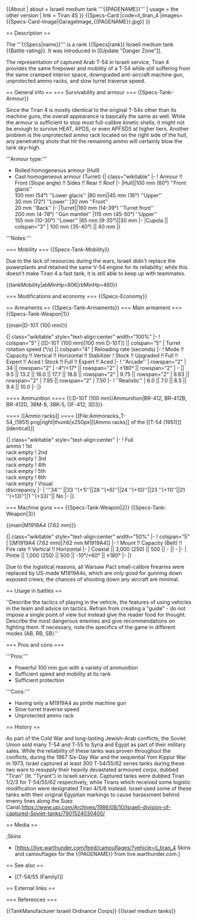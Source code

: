 {{About
| about = Israeli medium tank '''{{PAGENAME}}'''
| usage = the other version
| link = Tiran 4S
}}
{{Specs-Card
|code=il_tiran_4
|images={{Specs-Card-Image|GarageImage_{{PAGENAME}}.jpg}}
}}

== Description ==
<!-- ''In the description, the first part should be about the history of the creation and combat usage of the vehicle, as well as its key features. In the second part, tell the reader about the ground vehicle in the game. Insert a screenshot of the vehicle, so that if the novice player does not remember the vehicle by name, he will immediately understand what kind of vehicle the article is talking about.'' -->
The '''{{Specs|name}}''' is a rank {{Specs|rank}} Israeli medium tank {{Battle-rating}}. It was introduced in [[Update "Danger Zone"]].

The representation of captured Arab T-54 in Israeli service, Tiran 4 provides the same firepower and mobility of a T-54 while still suffering from the same cramped interior space, downgraded anti-aircraft machine gun, unprotected ammo racks, and slow turret traverse speed.

== General info ==
=== Survivability and armour ===
{{Specs-Tank-Armour}}
<!-- ''Describe armour protection. Note the most well protected and key weak areas. Appreciate the layout of modules as well as the number and location of crew members. Is the level of armour protection sufficient, is the placement of modules helpful for survival in combat? If necessary use a visual template to indicate the most secure and weak zones of the armour.'' -->
Since the Tiran 4 is mostly identical to the original T-54s other than its machine guns, the overall appearance is basically the same as well. While the armour is sufficient to stop most full-calibre kinetic shells, it might not be enough to survive HEAT, APDS, or even APFSDS at higher tiers. Another problem is the unprotected ammo rack located on the right side of the hull, any penetrating shots that hit the remaining ammo will certainly blow the tank sky-high.

'''Armour type:'''
* Rolled homogeneous armour (Hull)
* Cast homogeneous armour (Turret)
{| class="wikitable"
|-
! Armour !! Front (Slope angle) !! Sides !! Rear !! Roof
|-
|Hull||100 mm (60°) ''Front glacis''<br>100 mm (54°) ''Lower glacis''
|80 mm||45 mm (16°) ''Upper''<br>30 mm (72°) ''Lower''
|30 mm ''Front''<br>20 mm ''Back''
|-
|Turret||160 mm (14-39°) ''Turret front''<br>200 mm (4-78°) ''Gun mantlet''
|115 mm (45-50°) ''Upper''<br>155 mm (10-30°) ''Lower''
|65 mm (9-35°)||30 mm
|-
|Cupola || colspan="3" | 100 mm (35-40°) || 40 mm
|}

'''Notes:''' <!-- Any additional notes which the user needs to be aware of -->
<!-- Example: * Suspension wheels are 20 mm thick, tracks are 30 mm thick, and torsion bars are 60 mm thick. -->

=== Mobility ===
{{Specs-Tank-Mobility}}
<!-- ''Write about the mobility of the ground vehicle. Estimate the specific power and manoeuvrability, as well as the maximum speed forwards and backwards.'' -->
Due to the lack of resources during the wars, Israeli didn't replace the powerplants and retained the same V-54 engine for its reliability; while this doesn't make Tiran 4 a fast tank, it is still able to keep up with teammates.

{{tankMobility|abMinHp=806|rbMinHp=460}}

=== Modifications and economy ===
{{Specs-Economy}}

== Armaments ==
{{Specs-Tank-Armaments}}
=== Main armament ===
{{Specs-Tank-Weapon|1}}
<!-- ''Give the reader information about the characteristics of the main gun. Assess its effectiveness in a battle based on the reloading speed, ballistics and the power of shells. Do not forget about the flexibility of the fire, that is how quickly the cannon can be aimed at the target, open fire on it and aim at another enemy. Add a link to the main article on the gun: <code><nowiki>{{main|Name of the weapon}}</nowiki></code>. Describe in general terms the ammunition available for the main gun. Give advice on how to use them and how to fill the ammunition storage.'' -->
{{main|D-10T (100 mm)}}

{| class="wikitable" style="text-align:center" width="100%"
|-
! colspan="5" | [[D-10T (100 mm)|100 mm D-10T]] || colspan="5" | Turret rotation speed (°/s) || colspan="4" | Reloading rate (seconds)
|-
! Mode !! Capacity !! Vertical !! Horizontal !! Stabilizer
! Stock !! Upgraded !! Full !! Expert !! Aced
! Stock !! Full !! Expert !! Aced
|-
! ''Arcade''
| rowspan="2" | 34 || rowspan="2" | -4°/+17° || rowspan="2" | ±180° || rowspan="2" | - || 9.5 || 13.2 || 16.0 || 17.7 || 18.8 || rowspan="2" | 9.75 || rowspan="2" | 8.63 || rowspan="2" | 7.95 || rowspan="2" | 7.50
|-
! ''Realistic''
| 6.0 || 7.0 || 8.5 || 9.4 || 10.0
|-
|}

==== Ammunition ====
{{:D-10T (100 mm)/Ammunition|BR-412, BR-412B, BR-412D, 3BM-8, 3BK-5, OF-412, 3D3}}

==== [[Ammo racks]] ====
[[File:Ammoracks_T-54_(1951).png|right|thumb|x250px|[[Ammo racks]] of the [[T-54 (1951)]] (identical)]]
<!-- '''Last updated:''' -->
{| class="wikitable" style="text-align:center"
|-
! Full<br>ammo
! 1st<br>rack empty
! 2nd<br>rack empty
! 3rd<br>rack empty
! 4th<br>rack empty
! 5th<br>rack empty
! 6th<br>rack empty
! Visual<br>discrepancy
|-
| '''34''' ||33 ''(+1)''||28 ''(+6)''||24 ''(+10)''||23 ''(+11)''||21 ''(+13)''||1 ''(+33)''|| No
|-
|}

=== Machine guns ===
{{Specs-Tank-Weapon|2}}
{{Specs-Tank-Weapon|3}}
<!-- ''Offensive and anti-aircraft machine guns not only allow you to fight some aircraft but also are effective against lightly armoured vehicles. Evaluate machine guns and give recommendations on its use.'' -->
{{main|M1919A4 (7.62 mm)}}

{| class="wikitable" style="text-align:center" width="50%"
|-
! colspan="5" | [[M1919A4 (7.62 mm)|7.62 mm M1919A4]]
|-
! Mount !! Capacity (Belt) !! Fire rate !! Vertical !! Horizontal
|-
| Coaxial || 3,000 (250) || 500 || - || -
|-
| Pintle || 1,000 (250) || 500 || -10°/+60° || ±180°
|-
|}

Due to the logistical reasons, all Warsaw Pact small-calibre firearms were replaced by US-made M1919A4s, which are only good for gunning down exposed crews; the chances of shooting down any aircraft are minimal.

== Usage in battles ==
<!-- ''Describe the tactics of playing in the vehicle, the features of using vehicles in the team and advice on tactics. Refrain from creating a "guide" - do not impose a single point of view but instead give the reader food for thought. Describe the most dangerous enemies and give recommendations on fighting them. If necessary, note the specifics of the game in different modes (AB, RB, SB).'' -->
''Describe the tactics of playing in the vehicle, the features of using vehicles in the team and advice on tactics. Refrain from creating a "guide" - do not impose a single point of view but instead give the reader food for thought. Describe the most dangerous enemies and give recommendations on fighting them. If necessary, note the specifics of the game in different modes (AB, RB, SB).''

=== Pros and cons ===
<!-- ''Summarise and briefly evaluate the vehicle in terms of its characteristics and combat effectiveness. Mark its pros and cons in a bulleted list. Try not to use more than 6 points for each of the characteristics. Avoid using categorical definitions such as "bad", "good" and the like - use substitutions with softer forms such as "inadequate" and "effective".'' -->

'''Pros:'''

* Powerful 100 mm gun with a variety of ammunition
* Sufficient speed and mobility at its rank
* Sufficient protection

'''Cons:'''

* Having only a M1919A4 as pintle machine gun
* Slow turret traverse speed
* Unprotected ammo rack

== History ==
<!-- ''Describe the history of the creation and combat usage of the vehicle in more detail than in the introduction. If the historical reference turns out to be too long, take it to a separate article, taking a link to the article about the vehicle and adding a block "/History" (example: <nowiki>https://wiki.warthunder.com/(Vehicle-name)/History</nowiki>) and add a link to it here using the <code>main</code> template. Be sure to reference text and sources by using <code><nowiki><ref></ref></nowiki></code>, as well as adding them at the end of the article with <code><nowiki><references /></nowiki></code>. This section may also include the vehicle's dev blog entry (if applicable) and the in-game encyclopedia description (under <code><nowiki>=== In-game description ===</nowiki></code>, also if applicable).'' -->
As part of the Cold War and long-lasting Jewish-Arab conflicts, the Soviet Union sold many T-54 and T-55 to Syria and Egypt as part of their military sales. While the reliability of these tanks was proven throughout the conflicts, during the 1967 Six-Day War and the sequential Yom Kippur War in 1973, Israel captured at least 300 T-54/55/62 series tanks during these two wars to resupply their heavily devastated armoured corps, dubbed "Tiran" (lit. "Tyrant") in Israeli service. Captured tanks were dubbed Tiran 1/2/3 for T-54/55/62 respectively, while Tirans which received some logistic modification were designated Tiran 4/5/6 instead. Israel used some of these tanks with their original Egyptian markings to cause harassment behind enemy lines along the Suez Canal.<ref>https://www.upi.com/Archives/1986/08/10/Israeli-division-of-captured-Soviet-tanks/7901524030400/</ref>

== Media ==
<!-- ''Excellent additions to the article would be video guides, screenshots from the game, and photos.'' -->

;Skins
* [https://live.warthunder.com/feed/camouflages/?vehicle=il_tiran_4 Skins and camouflages for the {{PAGENAME}} from live.warthunder.com.]

== See also ==
<!-- ''Links to the articles on the War Thunder Wiki that you think will be useful for the reader, for example:''
* ''reference to the series of the vehicles;''
* ''links to approximate analogues of other nations and research trees.'' -->

* [[T-54/55 (Family)]]

== External links ==
<!-- ''Paste links to sources and external resources, such as:''
* ''topic on the official game forum;''
* ''other literature.'' -->

=== References ===
<references />

{{TankManufacturer Israeli Ordnance Corps}}
{{Israel medium tanks}}
